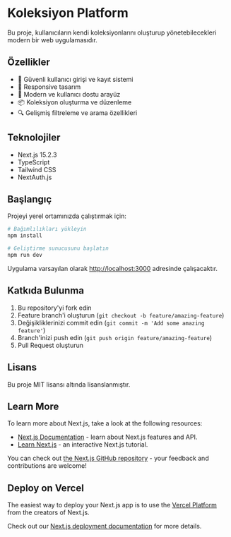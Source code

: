 # Koleksiyon Platform

Bu proje, kullanıcıların kendi koleksiyonlarını oluşturup yönetebilecekleri modern bir web uygulamasıdır.

## Özellikler

- 🔐 Güvenli kullanıcı girişi ve kayıt sistemi
- 📱 Responsive tasarım
- 🎨 Modern ve kullanıcı dostu arayüz
- 📦 Koleksiyon oluşturma ve düzenleme
- 🔍 Gelişmiş filtreleme ve arama özellikleri

## Teknolojiler

- Next.js 15.2.3
- TypeScript
- Tailwind CSS
- NextAuth.js

## Başlangıç

Projeyi yerel ortamınızda çalıştırmak için:

```bash
# Bağımlılıkları yükleyin
npm install

# Geliştirme sunucusunu başlatın
npm run dev
```

Uygulama varsayılan olarak [http://localhost:3000](http://localhost:3000) adresinde çalışacaktır.

## Katkıda Bulunma

1. Bu repository'yi fork edin
2. Feature branch'i oluşturun (`git checkout -b feature/amazing-feature`)
3. Değişikliklerinizi commit edin (`git commit -m 'Add some amazing feature'`)
4. Branch'inizi push edin (`git push origin feature/amazing-feature`)
5. Pull Request oluşturun

## Lisans

Bu proje MIT lisansı altında lisanslanmıştır.

## Learn More

To learn more about Next.js, take a look at the following resources:

- [Next.js Documentation](https://nextjs.org/docs) - learn about Next.js features and API.
- [Learn Next.js](https://nextjs.org/learn) - an interactive Next.js tutorial.

You can check out [the Next.js GitHub repository](https://github.com/vercel/next.js) - your feedback and contributions are welcome!

## Deploy on Vercel

The easiest way to deploy your Next.js app is to use the [Vercel Platform](https://vercel.com/new?utm_medium=default-template&filter=next.js&utm_source=create-next-app&utm_campaign=create-next-app-readme) from the creators of Next.js.

Check out our [Next.js deployment documentation](https://nextjs.org/docs/app/building-your-application/deploying) for more details.
